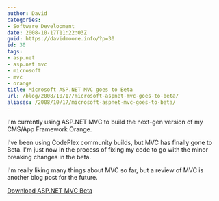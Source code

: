 ```yaml
---
author: David
categories:
- Software Development
date: 2008-10-17T11:22:03Z
guid: https://davidmoore.info/?p=30
id: 30
tags:
- asp.net
- asp.net mvc
- microsoft
- mvc
- orange
title: Microsoft ASP.NET MVC goes to Beta
url: /blog/2008/10/17/microsoft-aspnet-mvc-goes-to-beta/
aliases: /2008/10/17/microsoft-aspnet-mvc-goes-to-beta/
---
```


I'm currently using ASP.NET MVC to build the next-gen version of my CMS/App Framework Orange.

I've been using CodePlex community builds, but MVC has finally gone to Beta. I'm just now in the process of fixing my code to go with the minor breaking changes in the beta.

I'm really liking many things about MVC so far, but a review of MVC is another blog post for the future.

<a title="Download ASP.NET MVC Beta" href="https://go.microsoft.com/fwlink/?LinkID=129910&clcid=0x409" target="_blank">Download ASP.NET MVC Beta</a>